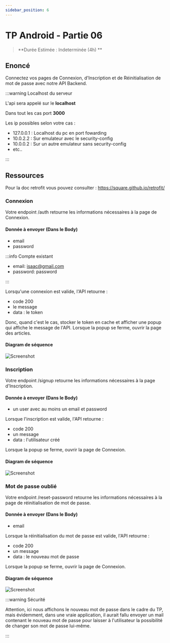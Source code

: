 ```yaml
---
sidebar_position: 6
---
```


# TP Android - Partie 06

> **Durée Estimée : Indeterminée (4h) **

## Enoncé

Connectez vos pages de Connexion, d'Inscription et de Réinitialisation de mot de passe avec notre API Backend.

:::warning Localhost du serveur

L'api sera appelé sur le **localhost**

Dans tout les cas port **3000**

Les ip possibles selon votre cas :

- 127.0.0.1 : Localhost du pc en port fowarding
- 10.0.2.2 : Sur emulateur avec le security-config 
- 10.0.0.2 : Sur un autre emulateur sans security-config
- etc..

:::

## Ressources

Pour la doc retrofit vous pouvez consulter : https://square.github.io/retrofit/

### Connexion

Votre endpoint /auth retourne les informations nécessaires à la page de Connexion.

#### Donnée à envoyer (Dans le Body)

- email
- password

:::info Compte existant

- email: isaac@gmail.com
- password: password

:::

Lorsqu'une connexion est valide, l'API retourne :

- code 200
- le message
- data : le token

Donc, quand c'est le cas, stocker le token en cache et afficher une popup qui affiche le message de l'API.
Lorsque la popup se ferme, ouvrir la page des articles.

#### Diagram de séquence

![Screenshot](img/tp_diagram_login.png)

### Inscription

Votre endpoint /signup retourne les informations nécessaires à la page d'Inscription.

#### Donnée à envoyer (Dans le Body)

- un user avec au moins un email et password

Lorsque l'inscription est valide, l'API retourne :

- code 200
- un message
- data : l'utilisateur créé

Lorsque la popup se ferme, ouvrir la page de Connexion.

#### Diagram de séquence

![Screenshot](img/tp_diagram_signup.png)

### Mot de passe oublié

Votre endpoint /reset-password retourne les informations nécessaires à la page de réinitialisation de mot de passe.

#### Donnée à envoyer (Dans le Body)

- email

Lorsque la réinitialisation du mot de passe est valide, l'API retourne :

- code 200
- un message
- data : le nouveau mot de passe

Lorsque la popup se ferme, ouvrir la page de Connexion.

#### Diagram de séquence

![Screenshot](img/tp_diagram_resetpassword.png)

:::warning Sécurité

Attention, ici nous affichons le nouveau mot de passe dans le cadre du TP, mais évidemment, dans une vraie application, il aurait fallu envoyer un mail contenant le nouveau mot de passe pour laisser à l'utilisateur la possibilité de changer son mot de passe lui-même.

:::